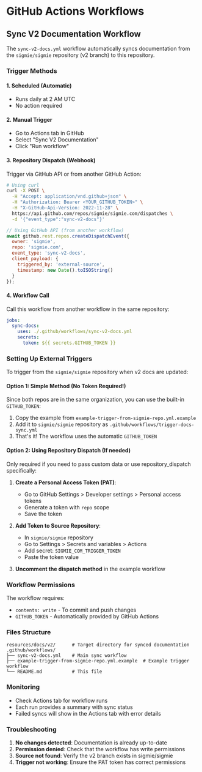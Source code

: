 # GitHub Actions Workflows

## Sync V2 Documentation Workflow

The `sync-v2-docs.yml` workflow automatically syncs documentation from the `sigmie/sigmie` repository (v2 branch) to this repository.

### Trigger Methods

#### 1. **Scheduled (Automatic)**
- Runs daily at 2 AM UTC
- No action required

#### 2. **Manual Trigger**
- Go to Actions tab in GitHub
- Select "Sync V2 Documentation"
- Click "Run workflow"

#### 3. **Repository Dispatch (Webhook)**
Trigger via GitHub API or from another GitHub Action:

```bash
# Using curl
curl -X POST \
  -H "Accept: application/vnd.github+json" \
  -H "Authorization: Bearer <YOUR_GITHUB_TOKEN>" \
  -H "X-GitHub-Api-Version: 2022-11-28" \
  https://api.github.com/repos/sigmie/sigmie.com/dispatches \
  -d '{"event_type":"sync-v2-docs"}'
```

```javascript
// Using GitHub API (from another workflow)
await github.rest.repos.createDispatchEvent({
  owner: 'sigmie',
  repo: 'sigmie.com',
  event_type: 'sync-v2-docs',
  client_payload: {
    triggered_by: 'external-source',
    timestamp: new Date().toISOString()
  }
});
```

#### 4. **Workflow Call**
Call this workflow from another workflow in the same repository:

```yaml
jobs:
  sync-docs:
    uses: ./.github/workflows/sync-v2-docs.yml
    secrets:
      token: ${{ secrets.GITHUB_TOKEN }}
```

### Setting Up External Triggers

To trigger from the `sigmie/sigmie` repository when v2 docs are updated:

#### Option 1: Simple Method (No Token Required!)
Since both repos are in the same organization, you can use the built-in `GITHUB_TOKEN`:

1. Copy the example from `example-trigger-from-sigmie-repo.yml.example`
2. Add it to `sigmie/sigmie` repository as `.github/workflows/trigger-docs-sync.yml`
3. That's it! The workflow uses the automatic `GITHUB_TOKEN`

#### Option 2: Using Repository Dispatch (If needed)
Only required if you need to pass custom data or use repository_dispatch specifically:

1. **Create a Personal Access Token (PAT)**:
   - Go to GitHub Settings > Developer settings > Personal access tokens
   - Generate a token with `repo` scope
   - Save the token

2. **Add Token to Source Repository**:
   - In `sigmie/sigmie` repository
   - Go to Settings > Secrets and variables > Actions
   - Add secret: `SIGMIE_COM_TRIGGER_TOKEN`
   - Paste the token value

3. **Uncomment the dispatch method** in the example workflow

### Workflow Permissions

The workflow requires:
- `contents: write` - To commit and push changes
- `GITHUB_TOKEN` - Automatically provided by GitHub Actions

### Files Structure

```
resources/docs/v2/      # Target directory for synced documentation
.github/workflows/
├── sync-v2-docs.yml    # Main sync workflow
├── example-trigger-from-sigmie-repo.yml.example  # Example trigger workflow
└── README.md           # This file
```

### Monitoring

- Check Actions tab for workflow runs
- Each run provides a summary with sync status
- Failed syncs will show in the Actions tab with error details

### Troubleshooting

1. **No changes detected**: Documentation is already up-to-date
2. **Permission denied**: Check that the workflow has write permissions
3. **Source not found**: Verify the v2 branch exists in sigmie/sigmie
4. **Trigger not working**: Ensure the PAT token has correct permissions